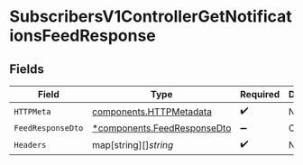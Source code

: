 # SubscribersV1ControllerGetNotificationsFeedResponse


## Fields

| Field                                                                     | Type                                                                      | Required                                                                  | Description                                                               |
| ------------------------------------------------------------------------- | ------------------------------------------------------------------------- | ------------------------------------------------------------------------- | ------------------------------------------------------------------------- |
| `HTTPMeta`                                                                | [components.HTTPMetadata](../../models/components/httpmetadata.md)        | :heavy_check_mark:                                                        | N/A                                                                       |
| `FeedResponseDto`                                                         | [*components.FeedResponseDto](../../models/components/feedresponsedto.md) | :heavy_minus_sign:                                                        | OK                                                                        |
| `Headers`                                                                 | map[string][]*string*                                                     | :heavy_check_mark:                                                        | N/A                                                                       |